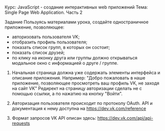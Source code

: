 Курс: JavaScript - создание интерактивных web приложений
Тема: Single Page Web Application. Часть 2

Задание
Пользуясь материалами урока, создайте одностраничное приложение, позволяющее:
  - авторизовать пользователя VK;
  - отобразить профиль пользователя;
  - показать список групп, в которых он состоит;
  - показать список друзей;
  - по клику на иконку друга или группы должно открываться модальное окно с информацией о друге / группе.

1. Начальная страница должна уже содержать элементы интерфейса и описание приложения. Например:
"Добро пожаловать в наше приложение, позволяющее просмотреть ваш профиль VK, не заходя на сайт VK"
Редирект на страницу авторизации сделать не с помощью ссылки, а по нажатию на кнопку "Войти".

2. Авторизация пользователя происходит по протоколу OAuth. API и документация к нему доступна на https://dev.vk.com/reference

3. Формат запросов VK API описан здесь: https://dev.vk.com/api/api-requests

